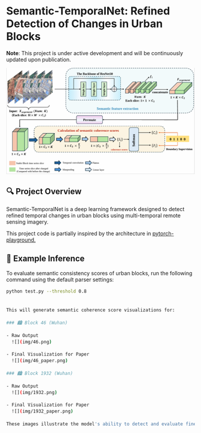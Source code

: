 # Semantic-TemporalNet: Refined Detection of Changes in Urban Blocks

**Note**: This project is under active development and will be continuously updated upon publication.

![Method Overview](img/method.jpg)

## 🔍 Project Overview

Semantic-TemporalNet is a deep learning framework designed to detect refined temporal changes in urban blocks using multi-temporal remote sensing imagery.

This project code is partially inspired by the architecture in [pytorch-playground.](https://github.com/aaron-xichen/pytorch-playground/)

## 🧪 Example Inference

To evaluate semantic consistency scores of urban blocks, run the following command using the default parser settings:

```bash
python test.py --threshold 0.8


This will generate semantic coherence score visualizations for:

### 🏙️ Block 46 (Wuhan)

- Raw Output  
  ![](img/46.png)

- Final Visualization for Paper  
  ![](img/46_paper.png)

### 🏙️ Block 1932 (Wuhan)

- Raw Output  
  ![](img/1932.png)

- Final Visualization for Paper  
  ![](img/1932_paper.png)

These images illustrate the model's ability to detect and evaluate fine-grained temporal consistency across urban regions.
